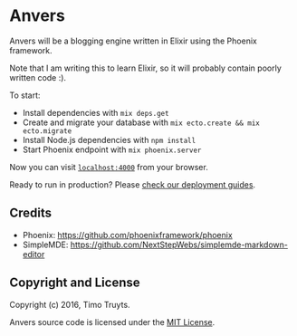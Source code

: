# Anvers

Anvers will be a blogging engine written in Elixir using the Phoenix framework.

Note that I am writing this to learn Elixir, so it will probably contain poorly written code :).

To start:

  * Install dependencies with `mix deps.get`
  * Create and migrate your database with `mix ecto.create && mix ecto.migrate`
  * Install Node.js dependencies with `npm install`
  * Start Phoenix endpoint with `mix phoenix.server`

Now you can visit [`localhost:4000`](http://localhost:4000) from your browser.

Ready to run in production? Please [check our deployment guides](http://www.phoenixframework.org/docs/deployment).

## Credits

  * Phoenix: https://github.com/phoenixframework/phoenix
  * SimpleMDE: https://github.com/NextStepWebs/simplemde-markdown-editor

## Copyright and License

Copyright (c) 2016, Timo Truyts.

Anvers source code is licensed under the [MIT License](LICENSE.md).
